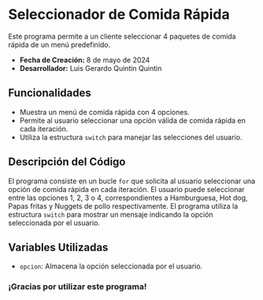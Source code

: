 ﻿# Seleccionador de Comida Rápida

Este programa permite a un cliente seleccionar 4 paquetes de comida rápida de un menú predefinido.

-   **Fecha de Creación:** 8 de mayo de 2024
-   **Desarrollador:** Luis Gerardo Quintin Quintin

## Funcionalidades

-   Muestra un menú de comida rápida con 4 opciones.
-   Permite al usuario seleccionar una opción válida de comida rápida en cada iteración.
-   Utiliza la estructura `switch` para manejar las selecciones del usuario.

## Descripción del Código

El programa consiste en un bucle `for` que solicita al usuario seleccionar una opción de comida rápida en cada iteración. El usuario puede seleccionar entre las opciones 1, 2, 3 o 4, correspondientes a Hamburguesa, Hot dog, Papas fritas y Nuggets de pollo respectivamente. El programa utiliza la estructura `switch` para mostrar un mensaje indicando la opción seleccionada por el usuario.

## Variables Utilizadas

-   `opcion`: Almacena la opción seleccionada por el usuario.

### ¡Gracias por utilizar este programa!
